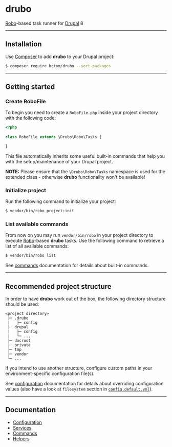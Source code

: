 # drubo

[Robo][robo]-based task runner for [Drupal][drupal] 8

---

## Installation

Use [Composer][composer] to add **drubo** to your Drupal project: 

```sh
$ composer require hctom/drubo --sort-packages
```

---

## Getting started

### Create RoboFile

To begin you need to create a ```RoboFile.php``` inside your project directory 
with the following code:

```php
<?php
 
class RoboFile extends \Drubo\Robo\Tasks {

}
```

This file automatically inherits some useful built-in commands that help you 
with the setup/maintenance of your Drupal project.

**NOTE:** Please ensure that the ```\Drubo\Robo\Tasks``` namespace is used for 
the extended class - otherwise **drubo** functionality won't be available!

### Initialize project

Run the following command to initialize your project:

```sh
$ vendor/bin/robo project:init
```

### List available commands

From now on you may run ```vendor/bin/robo``` in your project directory to 
execute [Robo][robo]-based **drubo** tasks. Use the following command to 
retrieve a list of all available commands:

```sh
$ vendor/bin/robo list
```

See [commands][toc.commands] documentation for details about built-in commands.

---

## Recommended project structure

In order to have **drubo** work out of the box, the following directory 
structure should be used:

```
<project directory>
 ├─ .drubo
 |   ├─ config
 ├─ drupal
 |   ├─ config
 |   └─ ...
 ├─ docroot
 ├─ private
 ├─ tmp
 ├─ vendor
 └─ ...
```

If you intend to use another structure, configure custom paths in your 
environment-specific configuration file(s). 

See [configuration][toc.configuration] documentation for details about overriding 
configuration values (also have a look at ```filesystem``` section in
[```config.default.yml```][config]).

---

## Documentation

* [Configuration][toc.configuration]
* [Services][toc.services]
* [Commands][toc.commands]
* [Helpers][toc.helpers]

[composer]: https://getcomposer.org/
[config]: config.default.yml
[drupal]: https://drupal.org/
[robo]: http://robo.li/
[toc.commands]: docs/commands.md
[toc.configuration]: docs/configuration.md
[toc.helpers]: docs/helpers.md
[toc.services]: docs/services.md
